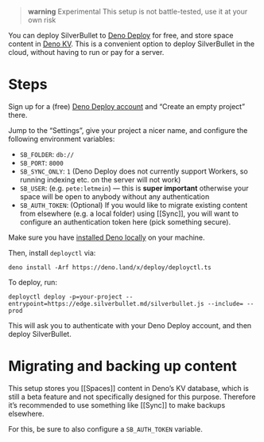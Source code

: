 > **warning** Experimental
> This setup is not battle-tested, use it at your own risk

You can deploy SilverBullet to [Deno Deploy](https://deno.com/deploy) for free, and store space content in [Deno KV](https://deno.com/kv). This is a convenient option to deploy SilverBullet in the cloud, without having to run or pay for a server.

# Steps
Sign up for a (free) [Deno Deploy account](https://dash.deno.com/projects) and “Create an empty project” there.

Jump to the “Settings”, give your project a nicer name, and configure the following environment variables:

* `SB_FOLDER`: `db://`
* `SB_PORT`: `8000`
* `SB_SYNC_ONLY`: `1` (Deno Deploy does not currently support Workers, so running indexing etc. on the server will not work)
* `SB_USER`: (e.g. `pete:letmein`) — this is **super important** otherwise your space will be open to anybody without any authentication
* `SB_AUTH_TOKEN`: (Optional) If you would like to migrate existing content from elsewhere (e.g. a local folder) using [[Sync]], you will want to configure an authentication token here (pick something secure).

Make sure you have [installed Deno locally](https://docs.deno.com/runtime/manual/getting_started/installation) on your machine.

Then, install `deployctl` via:

```shell
deno install -Arf https://deno.land/x/deploy/deployctl.ts
```

To deploy, run:

```shell
deployctl deploy -p=your-project --entrypoint=https://edge.silverbullet.md/silverbullet.js --include= --prod
```

This will ask you to authenticate with your Deno Deploy account, and then deploy SilverBullet.

# Migrating and backing up content
This setup stores you [[Spaces]] content in Deno’s KV database, which is still a beta feature and not specifically designed for this purpose. Therefore it’s recommended to use something like [[Sync]] to make backups elsewhere.

For this, be sure to also configure a `SB_AUTH_TOKEN` variable.

